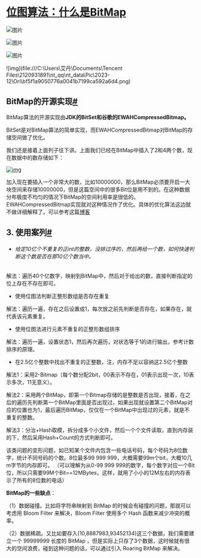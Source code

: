 # [位图算法：什么是BitMap ](https://www.cnblogs.com/54chensongxia/p/11591979.html)

![图片](http://mmbiz.qpic.cn/mmbiz_jpg/NtO5sialJZGoJyK40iarFL0JB0ReyeO5R88eCunLb2zI1eFhStmTlUxxdDDWLtGDiaesYWybw2jY8JbWPdicdBXdhg/640?wx_fmt=jpeg&wxfrom=5&wx_lazy=1&wx_co=1)

![图片](http://mmbiz.qpic.cn/mmbiz_jpg/NtO5sialJZGoJyK40iarFL0JB0ReyeO5R8ta9AunX1AcJIiaE6YS5e7kzciaKcNM5gWvNibGLibSpNUQBhfg1gKwut7Q/640?wx_fmt=jpeg&wxfrom=5&wx_lazy=1&wx_co=1)

![图片](http://mmbiz.qpic.cn/mmbiz_jpg/NtO5sialJZGoJyK40iarFL0JB0ReyeO5R8p7Gkngme9MmNyGdfdj8MOTrWBt4xQORWniar3bn4M7R1bcvMLF4VDcw/640?wx_fmt=jpeg&wxfrom=5&wx_lazy=1&wx_co=1)



![img](file:///C:\Users\艾丹\Documents\Tencent Files\2120931891\nt_qq\nt_data\Pic\2023-12\Ori\bf5f1a9050776a0041b7199ca592a6d4.png)

## BitMap的开源实现[#](https://www.cnblogs.com/54chensongxia/p/11591979.html#2-bitmap的开源实现)

BitMap算法的开源实现由**JDK的BitSet和谷歌的EWAHCompressedBitmap。**

BitSet是对BitMap算法的简单实现，而EWAHCompressedBitmap对BitMap的存储空间做了优化。

我们还是接着上面列子往下讲。上面我们已经在BitMap中插入了2和4两个数，现在数据中的数存储如下：

[![img](https://img2018.cnblogs.com/blog/1775037/201909/1775037-20190926194945873-1660289774.png)](https://img2018.cnblogs.com/blog/1775037/201909/1775037-20190926194945873-1660289774.png)

加入现在要插入一个非常大的数，比如10000000，那么BitMap必须要开启一大块空间来存储10000000，但是这篇空间中的很多Bit位是用不到的。在这种数据分布极度不均匀的情况下BitMap的空间利用率是很低的。EWAHCompressedBitmap实现就对这种情况作了优化。具体的优化算法这边就不做详细解释了。可以参考这篇[博客](https://mp.weixin.qq.com/s/xxauNrJY9HlVNvLrL5j2hg)

## 3. 使用案列[#](https://www.cnblogs.com/54chensongxia/p/11591979.html#3-使用案列)

- ###### 给定10亿个不重复的正int的整数，没排过序的，然后再给一个数，如何快速判断这个数是否在那10亿个数当中。

解法：遍历40个亿数字，映射到BitMap中，然后对于给出的数，直接判断指定的位上存在不存在即可。

- 使用位图法判断正整形数组是否存在重复

解法：遍历一遍，存在之后设置成1，每次放之前先判断是否存在，如果存在，就代表该元素重复。

- 使用位图法进行元素不重复的正整形数组排序

解法：遍历一遍，设置状态1，然后再次遍历，对状态等于1的进行输出，参考计数排序的原理。

- 在2.5亿个整数中找出不重复的正整数，注，内存不足以容纳这2.5亿个整数

解法1：采用2-Bitmap（每个数分配2bit，00表示不存在，01表示出现一次，10表示多次，11无意义）。

解法2：采用两个BitMap，即第一个Bitmap存储的是整数是否出现，接着，在之后的遍历先判断第一个BitMap里面是否出现过，如果出现就设置第二个BitMap对应的位置也为1，最后遍历BitMap，仅仅在一个BitMap中出现过的元素，就是不重复的整数。

解法3：分治+Hash取模，拆分成多个小文件，然后一个个文件读取，直到内存装的下，然后采用Hash+Count的方式判断即可。

该类问题的变形问题，如已知某个文件内包含一些电话号码，每个号码为8位数字，统计不同号码的个数。8位最多99 999 999，大概需要99m个bit，大概10几m字节的内存即可。 （可以理解为从0-99 999 999的数字，每个数字对应一个Bit位，所以只需要99M个Bit==12MBytes，这样，就用了小小的12M左右的内存表示了所有的8位数的电话）

**BitMap的一些缺点**：

（1）数据碰撞。比如将字符串映射到 BitMap 的时候会有碰撞的问题，那就可以考虑用 Bloom Filter 来解决，Bloom Filter 使用多个 Hash 函数来减少冲突的概率。

（2）数据稀疏。又比如要存入(10,8887983,93452134)这三个数据，我们需要建立一个 99999999 长度的 BitMap ，但是实际上只存了3个数据，这时候就有很大的空间浪费，碰到这种问题的话，可以通过引入 Roaring BitMap 来解决。